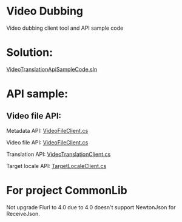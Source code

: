 # Video Dubbing

Video dubbing client tool and API sample code

# Solution:
   [VideoTranslationApiSampleCode.sln](VideoTranslationApiSampleCode\VideoTranslationApiSampleCode.sln)


# API sample:

## Video file API:
   Metadata API: [VideoFileClient.cs](VideoTranslationApiSampleCode\VideoTranslationLib\VideoTranslationMetadataClient.cs)

   Video file API: [VideoFileClient.cs](VideoTranslationApiSampleCode\VideoTranslationLib\VideoFileClient.cs)

   Translation API: [VideoTranslationClient.cs](VideoTranslationApiSampleCode\VideoTranslationLib\VideoTranslationClient.cs)

   Target locale API: [TargetLocaleClient.cs](VideoTranslationApiSampleCode\VideoTranslationLib\TargetLocaleClient.cs)

# For project CommonLib
   Not upgrade Flurl to 4.0 due to 4.0 doesn't support NewtonJson for ReceiveJson.